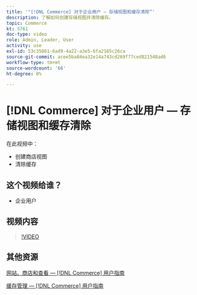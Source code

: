 ```yaml
---
title: '"[!DNL Commerce] 对于企业用户 — 存储视图和缓存清除”'
description: 了解如何创建存储视图并清除缓存。
topic: Commerce
kt: 5761
doc-type: video
role: Admin, Leader, User
activity: use
exl-id: 53c35861-6ad9-4a22-a3e5-6fa2165c26ca
source-git-commit: acee5ba84ea32e14a743cd269f77ced821548ad6
workflow-type: tm+mt
source-wordcount: '66'
ht-degree: 0%

---
```


# [!DNL Commerce] 对于企业用户 — 存储视图和缓存清除

在此视频中：

- 创建商店视图
- 清除缓存

## 这个视频给谁？

- 企业用户

## 视频内容

>[!VIDEO](https://video.tv.adobe.com/v/35946?quality=12&learn=on)

## 其他资源

[网站、商店和查看 —  [!DNL Commerce] 用户指南](https://docs.magento.com/user-guide/stores/websites-stores-views.html)

[缓存管理 —  [!DNL Commerce] 用户指南](https://docs.magento.com/user-guide/system/cache-management.html)
